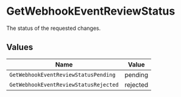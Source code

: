 # GetWebhookEventReviewStatus

The status of the requested changes.


## Values

| Name                                  | Value                                 |
| ------------------------------------- | ------------------------------------- |
| `GetWebhookEventReviewStatusPending`  | pending                               |
| `GetWebhookEventReviewStatusRejected` | rejected                              |